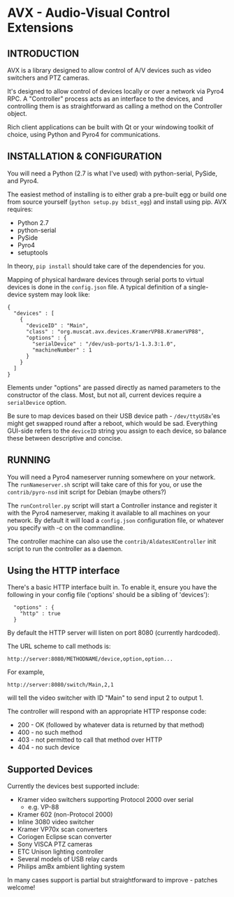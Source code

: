 # AVX - Audio-Visual Control Extensions 


## INTRODUCTION

AVX is a library designed to allow control of A/V devices such as video
switchers and PTZ cameras.

It's designed to allow control of devices locally or over a network via Pyro4
RPC. A "Controller" process acts as an interface to the devices, and
controlling them is as straightforward as calling a method on the Controller
object.

Rich client applications can be built with Qt or your windowing toolkit of
choice, using Python and Pyro4 for communications.


## INSTALLATION & CONFIGURATION

You will need a Python (2.7 is what I've used) with python-serial, PySide, and
Pyro4.

The easiest method of installing is to either grab a pre-built egg or build one
from source yourself (`python setup.py bdist_egg`) and install using pip. AVX requires:

* Python 2.7
* python-serial
* PySide
* Pyro4
* setuptools

In theory, `pip install` should take care of the dependencies for you. 

Mapping of physical hardware devices through serial ports to virtual devices is
done in the `config.json` file. A typical definition of a single-device system
may look like:

```
{
  "devices" : [
    {
      "deviceID" : "Main",
      "class" : "org.muscat.avx.devices.KramerVP88.KramerVP88",
      "options" : {
        "serialDevice" : "/dev/usb-ports/1-1.3.3:1.0",
        "machineNumber" : 1
      }
    }
  ]
}
``` 

Elements under "options" are passed directly as named parameters to the
constructor of the class. Most, but not all, current devices require
a `serialDevice` option.


Be sure to map devices based on their USB
device path - `/dev/ttyUSBx`'es might get swapped round after a reboot, which
would be sad. Everything GUI-side refers to the `deviceID` string you assign
to each device, so balance these between descriptive and concise.


## RUNNING

You will need a Pyro4 nameserver running somewhere on your network. The 
`runNameserver.sh` script will take care of this for you, or use the
`contrib/pyro-nsd` init script for Debian (maybe others?)

The `runController.py` script will start a Controller instance and register it
with the Pyro4 nameserver, making it available to all machines on your network.
By default it will load a `config.json` configuration file, or whatever you
specify with -c on the commandline.

The controller machine can also use the `contrib/AldatesXController` init script
to run the controller as a daemon.


## Using the HTTP interface

There's a basic HTTP interface built in. To enable it, ensure you have the
following in your config file ('options' should be a sibling of 'devices'):

```
  "options" : {
    "http" : true
  }
```

By default the HTTP server will listen on port 8080 (currently hardcoded).

The URL scheme to call methods is:

```http://server:8080/METHODNAME/device,option,option...```

For example,

```http://server:8080/switch/Main,2,1```

will tell the video switcher with ID "Main" to send input 2 to output 1.

The controller will respond with an appropriate HTTP response code:
 * 200 - OK (followed by whatever data is returned by that method)
 * 400 - no such method
 * 403 - not permitted to call that method over HTTP
 * 404 - no such device

## Supported Devices

Currently the devices best supported include:

* Kramer video switchers supporting Protocol 2000 over serial
  * e.g. VP-88
* Kramer 602 (non-Protocol 2000)
* Inline 3080 video switcher
* Kramer VP70x scan converters
* Coriogen Eclipse scan converter
* Sony VISCA PTZ cameras
* ETC Unison lighting controller
* Several models of USB relay cards
* Philips amBx ambient lighting system

In many cases support is partial but straightforward to improve - patches
welcome!
